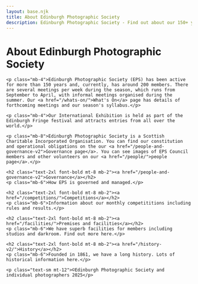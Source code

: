 ```yaml
---
layout: base.njk
title: About Edinburgh Photographic Society
description: Edinburgh Photographic Society - Find out about our 150+ year history, governance, competitions, and facilities
---
```


<div class="container mx-auto px-4 py-8">
  <div class="prose max-w-3xl mx-auto">
    <h1 class="text-3xl font-bold mb-6">About Edinburgh Photographic Society</h1>

    <p class="mb-4">Edinburgh Photographic Society (EPS) has been active for more than 150 years and, currently, has around 200 members. There are several meetings per week during the season, which runs from September to April, with informal meetings organised during the summer. Our <a href="/whats-on/">What's On</a> page has details of forthcoming meetings and our season's syllabus.</p>

    <p class="mb-4">Our International Exhibition is held as part of the Edinburgh Fringe festival and attracts entries from all over the world.</p>

    <p class="mb-8">Edinburgh Photographic Society is a Scottish Charitable Incorporated Organisation. You can find our constitution and operational obligations on the our <a href="/people-and-governance-v2">Governance page</a>. You can see images of EPS Council members and other volunteers on our <a href="/people/">people page</a>.</p>

    <h2 class="text-2xl font-bold mt-8 mb-2"><a href="/people-and-governance-v2">Governance</a></h2>
    <p class="mb-6">How EPS is governed and managed.</p>

    <h2 class="text-2xl font-bold mt-8 mb-2"><a href="/competitions/">Competitions</a></h2>
    <p class="mb-6">Information about our monthly competititions including rules and results.</p>

    <h2 class="text-2xl font-bold mt-8 mb-2"><a href="/facilities/">Premises and facilities</a></h2>
    <p class="mb-6">We have superb facilities for members including studios and darkroom. Find out more here.</p>

    <h2 class="text-2xl font-bold mt-8 mb-2"><a href="/history-v2/">History</a></h2>
    <p class="mb-6">Founded in 1861, we have a long history. Lots of historical information here.</p>

    <p class="text-sm mt-12">©Edinburgh Photographic Society and individual photographers 2025</p>
  </div>
</div>

